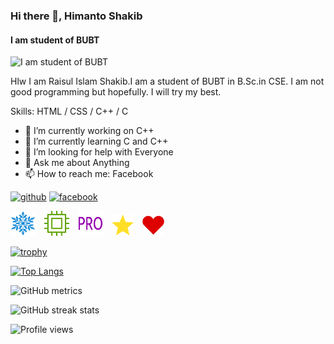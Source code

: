 
### Hi there 👋, Himanto Shakib
#### I am student of BUBT
![I am student of BUBT](https://www.facebook.com/himanto.shakib?mibextid=ZbWKwL)

Hlw I am Raisul Islam Shakib.I am a student of BUBT in B.Sc.in CSE. I am not good programming but hopefully. I will try my best.

Skills:  HTML / CSS / C++ / C

- 🔭 I’m currently working on C++ 
- 🌱 I’m currently learning C and C++ 
- 🤔 I’m looking for help with Everyone  
- 💬 Ask me about Anything  
- 📫 How to reach me: Facebook  


[<img src='https://cdn.jsdelivr.net/npm/simple-icons@3.0.1/icons/github.svg' alt='github' height='40'>](https://github.com/Shakib7777)  [<img src='https://cdn.jsdelivr.net/npm/simple-icons@3.0.1/icons/facebook.svg' alt='facebook' height='40'>](https://www.facebook.com/https://www.facebook.com/himanto.shakib?mibextid=ZbWKwL)  

<a href='https://archiveprogram.github.com/'><img src='https://raw.githubusercontent.com/acervenky/animated-github-badges/master/assets/acbadge.gif' width='40' height='40'></a> <a href='https://docs.github.com/en/developers'><img src='https://raw.githubusercontent.com/acervenky/animated-github-badges/master/assets/devbadge.gif' width='40' height='40'></a> <a href='https://github.com/pricing'><img src='https://raw.githubusercontent.com/acervenky/animated-github-badges/master/assets/pro.gif' width='40' height='40'></a> <a href='https://stars.github.com/'><img src='https://raw.githubusercontent.com/acervenky/animated-github-badges/master/assets/starbadge.gif' width='35' height='35'></a> <a href='https://docs.github.com/en/github/supporting-the-open-source-community-with-github-sponsors'><img src='https://raw.githubusercontent.com/acervenky/animated-github-badges/master/assets/sponsorbadge.gif' width='35' height='35'></a> 

[![trophy](https://github-profile-trophy.vercel.app/?username=Shakib7777)](https://github.com/ryo-ma/github-profile-trophy)

[![Top Langs](https://github-readme-stats.vercel.app/api/top-langs/?username=Shakib7777)](https://github.com/anuraghazra/github-readme-stats)

![GitHub metrics](https://metrics.lecoq.io/Shakib7777)  

![GitHub streak stats](https://streak-stats.demolab.com/?user=Shakib7777)  

![Profile views](https://gpvc.arturio.dev/Shakib7777)  
